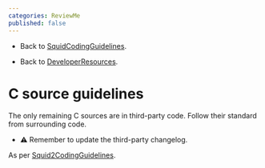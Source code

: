 ```yaml
---
categories: ReviewMe
published: false
---
```

  - Back to
    [SquidCodingGuidelines](/SquidCodingGuidelines).

  - Back to
    [DeveloperResources](/DeveloperResources).

# C source guidelines

The only remaining C sources are in third-party code. Follow their
standard from surrounding code.

  - :warning:
    Remember to update the third-party changelog.

As per
[Squid2CodingGuidelines](/Squid2CodingGuidelines).
